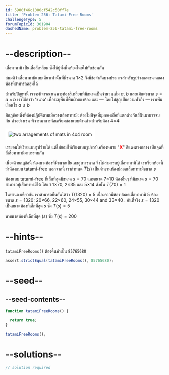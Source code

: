 ```yaml
---
id: 5900f46c1000cf542c50ff7e
title: 'Problem 256: Tatami-Free Rooms'
challengeType: 5
forumTopicId: 301904
dashedName: problem-256-tatami-free-rooms
---
```


# --description--

เสื่อทาทามิ เป็นเสื่อสี่เหลี่ยม ซึ่งใช้ปูทั้งพื้นห้องโดยไม่ทับซ้อนกัน

สมมติว่าเสื่อทาทามิแบบเดียวเท่านั้นที่มีขนาด 1×2 จึงมีข้อจำกัดบางประการสำหรับรูปร่างและขนาดของห้องที่สามารถคลุมได้

สำหรับปัญหานี้ เราจะพิจารณาเฉพาะห้องสี่เหลี่ยมที่มีขนาดเป็นจำนวนเต็ม $a$, $b$ และแม้แต่ขนาด $s = a \times b$ เราใช้คำว่า 'ขนาด' เพื่อระบุพื้นที่พื้นผิวของห้อง และ — โดยไม่สูญเสียความทั่วถึง — เราเพิ่มเงื่อนไข $a ≤ b$

มีกฎข้อหนึ่งที่ต้องปฏิบัติตามเมื่อวางเสื่อทาทามิ: ต้องไม่มีจุดที่มุมของเสื่อที่แตกต่างกันสี่ผืนมาบรรจบกัน ตัวอย่างเช่น พิจารณาการจัดเตรียมสองแบบด้านล่างสำหรับห้อง 4×4:

<img class="img-responsive center-block" alt="two arragements of mats in 4x4 room" src="https://cdn.freecodecamp.org/curriculum/project-euler/tatami-free-rooms.gif" style="background-color: white; padding: 10px;">

เรายอมให้เรียงแบบรูปซ้ายได้ แต่ไม่ยอมให้เรียงแบบรูปขวา ้เครื่องหมาย "<strong><span style="color: red;">X</span></strong>" สีแดงตรงกลาง เป็นจุดที่สี่เสื่อทาทามิมาบรรจบกัน

เนื่องด้วยกฎข้อนี้ ห้องบางห้องที่มีขนาดเป็นเลขคู่บางขนาด จึงไม่สามารถปูเสื่อทาทามิได้ เราเรียกห้องนี้ว่าห้องแบบ tatami-free นอกจากนี้ เรากำหนด $T(s)$ เป็นจำนวนห้องปลอดเสื่อทาทามิขนาด $s$

ห้องแบบ tatami-free ที่เล็กที่สุดมีขนาด $s = 70$ และขนาด 7×10 ห้องอื่นๆ ที่มีขนาด $s = 70$ สามารถปูเสื่อทาทามิได้ ได้แก่ 1×70, 2×35 และ 5×14 ดังนั้น $T(70) = 1$

ในทำนองเดียวกัน เราสามารถยืนยันได้ว่า $T(1320) = 5$ เนื่องจากมีห้องปลอดเสื่อทาทามิ 5 ห้องขนาด $s = 1320$: 20×66, 22×60, 24×55, 30×44 and 33×40 . อันที่จริง $s = 1320$ เป็นขนาดห้องที่เล็กที่สุด $s$ ซึ่ง $T(s) = 5$

หาขนาดห้องที่เล็กที่สุด ($s$) ซึ่ง $T(s) = 200$

# --hints--

`tatamiFreeRooms()` ต้องคืนค่าเป็น `85765680`

```js
assert.strictEqual(tatamiFreeRooms(), 85765680);
```

# --seed--

## --seed-contents--

```js
function tatamiFreeRooms() {

  return true;
}

tatamiFreeRooms();
```

# --solutions--

```js
// solution required
```
